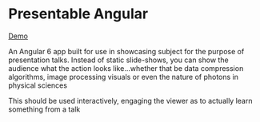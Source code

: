 <h1>Presentable Angular</h1>
<a href="https://blaarkies.com/">
Demo
</a>

<p>An Angular 6 app built for use in showcasing subject for the purpose of presentation talks. 
  Instead of static slide-shows, you can show the audience what the action looks like...whether that be 
data compression algorithms, image processing visuals or even the nature of photons in physical sciences
</p>

<p>This should be used interactively, engaging the viewer as to actually learn something from a talk</p>

